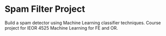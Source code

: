 # Spam Filter Project
 Build a spam detector using Machine Learning classifier techniques. Course project for IEOR 4525 Machine Learning for FE and OR.

